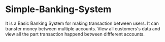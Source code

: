 # Simple-Banking-System
It is a Basic Banking System for making transaction between users. It can transfer money between multiple accounts. View all customers's data and view all the part transaction happend between diffferent accounts.
